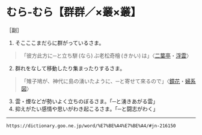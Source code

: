 # むら‐むら【群群／×叢×叢】

［副］
1. そこここまだらに群がっているさま。
>「彼方此方に─と立ち駢 (なら) ぶ老松奇檜 (きかい) は」〈[二葉亭](https://dictionary.goo.ne.jp/word/person/%E4%BA%8C%E8%91%89%E4%BA%AD%E5%9B%9B%E8%BF%B7/#jn-193187)・[浮雲](https://dictionary.goo.ne.jp/word/%E6%B5%AE%E9%9B%B2_%28%E3%81%86%E3%81%8D%E3%81%90%E3%82%82%29/#jn-18109)〉
2. 群れをなして移動したり集まったりするさま。
>「雉子鳩が、神代に島の湧いたように、─と寄せて來るので」〈[鏡花](https://dictionary.goo.ne.jp/word/person/%E6%B3%89%E9%8F%A1%E8%8A%B1/#jn-11630)・[婦系図](https://dictionary.goo.ne.jp/word/%E5%A9%A6%E7%B3%BB%E5%9B%B3/#jn-34620)〉
3. 雲・煙などが勢いよく立ちのぼるさま。「─と湧きあがる雲」
4. 抑えがたい感情や思いがわき起こるさま。「─と闘志がわく」

---
`https://dictionary.goo.ne.jp/word/%E7%BE%A4%E7%BE%A4/#jn-216150`
